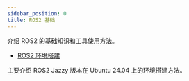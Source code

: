 ```yaml
---
sidebar_position: 0
title: ROS2 基础
---
```


介绍 ROS2 的基础知识和工具使用方法。

- [ROS2 环境搭建](/docs/ros2/ros2_base/01.env_install)

主要介绍 ROS2 Jazzy 版本在 Ubuntu 24.04 上的环境搭建方法。